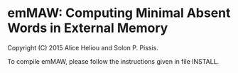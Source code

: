 emMAW: Computing Minimal Absent Words in External Memory
===

Copyright (C) 2015 Alice Heliou and Solon P. Pissis.

To compile emMAW, please follow the instructions given in file INSTALL.
